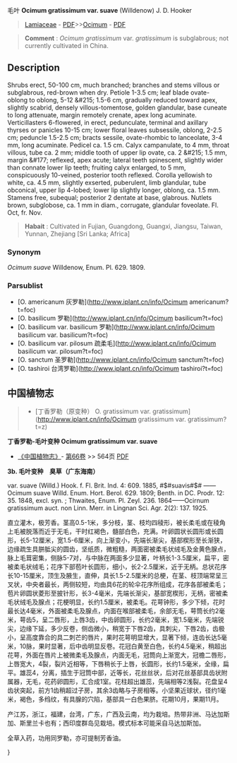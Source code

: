 毛叶 **Ocimum gratissimum var. suave** (Willdenow) J. D. Hooker

> [Lamiaceae](http://www.iplant.cn/info/Lamiaceae?t=foc) - [PDF](http://www.iplant.cn/foc/pdf/Lamiaceae.pdf)>>[Ocimum](http://www.iplant.cn/info/Ocimum?t=foc) - [PDF](http://www.iplant.cn/foc/pdf/Ocimum.pdf)


> **Comment** : 
> *Ocimum gratissimum* var. *gratissimum* is subglabrous; not currently cultivated in China.

## Description

Shrubs erect, 50-100 cm, much branched; branches and stems villous or subglabrous, red-brown when dry. Petiole 1-3.5 cm; leaf blade ovate-oblong to oblong, 5-12 &amp;#215; 1.5-6 cm, gradually reduced toward apex, slightly scabrid, densely villous-tomentose, golden glandular, base cuneate to long attenuate, margin remotely crenate, apex long acuminate. Verticillasters 6-flowered, in erect, pedunculate, terminal and axillary thyrses or panicles 10-15 cm; lower floral leaves subsessile, oblong, 2-2.5 cm; peduncle 1.5-2.5 cm; bracts sessile, ovate-rhombic to lanceolate, 3-4 mm, long acuminate. Pedicel ca. 1.5 cm. Calyx campanulate, to 4 mm, throat villous, tube ca. 2 mm; middle tooth of upper lip ovate, ca. 2 &amp;#215; 1.5 mm, margin &amp;#177; reflexed, apex acute; lateral teeth spinescent, slightly wider than connate lower lip teeth; fruiting calyx enlarged, to 5 mm, conspicuously 10-veined, posterior tooth reflexed. Corolla yellowish to white, ca. 4.5 mm, slightly exserted, puberulent, limb glandular, tube obconical, upper lip 4-lobed; lower lip slightly longer, oblong, ca. 1.5 mm. Stamens free, subequal; posterior 2 dentate at base, glabrous. Nutlets brown, subglobose, ca. 1 mm in diam., corrugate, glandular foveolate. Fl. Oct, fr. Nov.


> **Habait** : 
> Cultivated in Fujian, Guangdong, Guangxi, Jiangsu, Taiwan, Yunnan, Zhejiang [Sri Lanka; Africa]

### Synonym
*Ocimum suave* Willdenow, Enum. Pl. 629. 1809.

### Parsublist

* [O.  americanum  灰罗勒](http://www.iplant.cn/info/Ocimum americanum?t=foc)
* [O.  basilicum  罗勒](http://www.iplant.cn/info/Ocimum basilicum?t=foc)
* [O.  basilicum var. basilicum  罗勒](http://www.iplant.cn/info/Ocimum basilicum var. basilicum?t=foc)
* [O.  basilicum var. pilosum  疏柔毛](http://www.iplant.cn/info/Ocimum basilicum var. pilosum?t=foc)
* [O.  sanctum  圣罗勒](http://www.iplant.cn/info/Ocimum sanctum?t=foc)
* [O.  tashiroi  台湾罗勒](http://www.iplant.cn/info/Ocimum tashiroi?t=foc)

## 中国植物志

> * [丁香罗勒（原变种）  O.  gratissimum var. gratissimum](http://www.iplant.cn/info/Ocimum gratissimum var. gratissimum?t=z)


**丁香罗勒-毛叶变种 Ocimum gratissimum var. suave**

* [《中国植物志》](http://www.iplant.cn/frps)- [第66卷](http://www.iplant.cn/frps/vol/66) >> 564页 [PDF](http://www.iplant.cn/frps/pdf/66/564.pdf)


**3b. 毛叶变种　臭草（广东海南）**

var. suave (Willd.) Hook. f. Fl. Brit. Ind. 4: 609. 1885, #$#suavis#$# ——Ocimum suave Willd. Enum. Hort. Berol. 629. 1809; Benth. in DC. Prodr. 12: 35. 1848, excl. syn. ; Thwaites, Enum. Pl. Zeyl. 236. 1864——Ocirnum gratissimum auct. non Linn. Merr. in Lingnan Sci. Agr. 2(2): 137. 1925.

直立灌木，极芳香。茎高0.5-1米，多分枝，茎、枝均四稜形，被长柔毛或在稜角上毛被脱落而近于无毛，干时红褐色，髓部白色，充满。叶卵圆状长圆形或长圆形，长5-12厘米，宽1.5-6厘米，向上渐变小，先端长渐尖，基部楔形至长渐狭，边缘疏生具胼胝尖的圆齿，坚纸质，微粗糙，两面密被柔毛状绒毛及金黄色腺点，脉上毛茸密集，侧脉5-7对，与中脉在两面多少显著，叶柄长1-3.5厘米，扁平，密被柔毛状绒毛；花序下部苞叶长圆形，细小，长2-2.5厘米，近于无柄。总状花序长10-15厘米，顶生及腋生，直伸，具长1.5-2.5厘米的总梗，在茎、枝顶端常呈三叉状，中央者最长，两侧较短，均由具6花的轮伞花序所组成，花序各部被柔毛；苞片卵圆状菱形至披针形，长3-4毫米，先端长渐尖，基部宽楔形，无柄，密被柔毛状绒毛及腺点；花梗明显，长约1.5厘米，被柔毛。花萼钟形，多少下倾，花时最长达4毫米，外面被柔毛及腺点，内面在喉部被柔毛，余部无毛，萼筒长约2毫米，萼齿5，呈二唇形，上唇3齿，中齿卵圆形，长约2毫米，宽1.5毫米，先端锐尖，边缘下延，多少反卷，侧齿微小，稍宽于下唇2齿，具刺尖，下唇2齿，齿极小，呈高度靠合的具二刺芒的唇片，果时花萼明显增大，显著下倾，连齿长达5毫米，10脉，果时显著，后中齿明显反卷。花冠白黄至白色，长约4.5毫米，稍超出花萼，外面在唇片上被微柔毛及腺点，内面无毛，冠筒向上渐宽大，冠檐二唇形，上唇宽大，4裂，裂片近相等，下唇稍长于上唇，长圆形，长约1.5毫米，全缘，扁平。雄蕊4，分离，插生于冠筒中部，近等长，花丝丝状，后对花丝基部具齿状附属器，无毛，花药卵圆形，汇合成1室。花柱超出雄蕊，先端相等2浅裂。花盘呈4齿状突起，前方1齿稍超过子房，其余3齿略与子房相等。小坚果近球状，径约1毫米，褐色，多绉纹，有具腺的穴陷，基部具一白色果脐。花期10月，果期11月。

产江苏，浙江，福建，台湾，广东，广西及云南，均为栽培。热带非洲、马达加斯加、斯里兰卡也有；西印度群岛见栽培。模式标本可能采自马达加斯加。

全草入药，功用同罗勒，亦可提制芳香油。

}